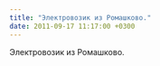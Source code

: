 ```yaml
---
title: "Электровозик из Ромашково."
date: 2011-09-17 11:17:00 +0300
---
```


Электровозик из Ромашково.

